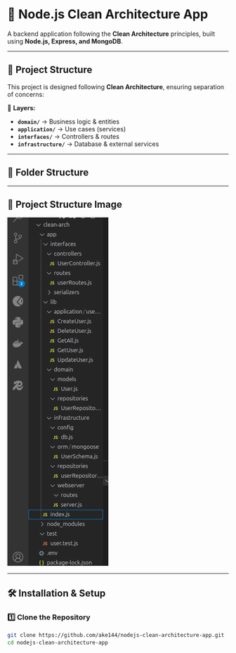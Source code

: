 # 🚀 Node.js Clean Architecture App  

A backend application following the **Clean Architecture** principles, built using **Node.js, Express, and MongoDB**.

---

## 📌 Project Structure  

This project is designed following **Clean Architecture**, ensuring separation of concerns:

📂 **Layers:**
- **`domain/`** → Business logic & entities  
- **`application/`** → Use cases (services)  
- **`interfaces/`** → Controllers & routes  
- **`infrastructure/`** → Database & external services  

---

## 📂 Folder Structure  



---

## 📸 Project Structure Image  



![Folder Structure](./public/file.png)

---

## 🛠 Installation & Setup  

### 1️⃣ Clone the Repository  
```sh
git clone https://github.com/ake144/nodejs-clean-architecture-app.git
cd nodejs-clean-architecture-app
